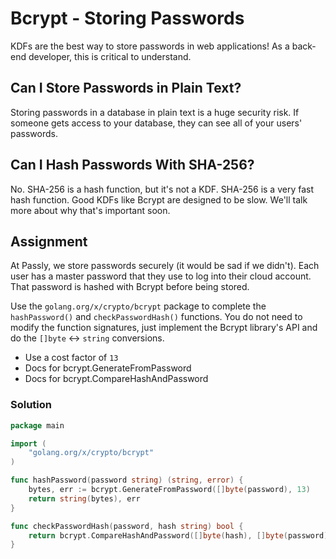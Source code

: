 # Bcrypt - Storing Passwords

KDFs are the best way to store passwords in web applications! As a back-end developer, this is critical to understand.

## Can I Store Passwords in Plain Text?

Storing passwords in a database in plain text is a huge security risk. If someone gets access to your database, they can see all of your users' passwords.

## Can I Hash Passwords With SHA-256?

No. SHA-256 is a hash function, but it's not a KDF. SHA-256 is a very fast hash function. Good KDFs like Bcrypt are designed to be slow. We'll talk more about why that's important soon.

## Assignment

At Passly, we store passwords securely (it would be sad if we didn't). Each user has a master password that they use to log into their cloud account. That password is hashed with Bcrypt before being stored.

Use the `golang.org/x/crypto/bcrypt` package to complete the `hashPassword()` and `checkPasswordHash()` functions. You do not need to modify the function signatures, just implement the Bcrypt library's API and do the `[]byte` <-> `string` conversions.

- Use a cost factor of `13`
- Docs for bcrypt.GenerateFromPassword
- Docs for bcrypt.CompareHashAndPassword

### Solution

```go
package main

import (
	"golang.org/x/crypto/bcrypt"
)

func hashPassword(password string) (string, error) {
	bytes, err := bcrypt.GenerateFromPassword([]byte(password), 13)
	return string(bytes), err
}

func checkPasswordHash(password, hash string) bool {
	return bcrypt.CompareHashAndPassword([]byte(hash), []byte(password)) == nil
}
```